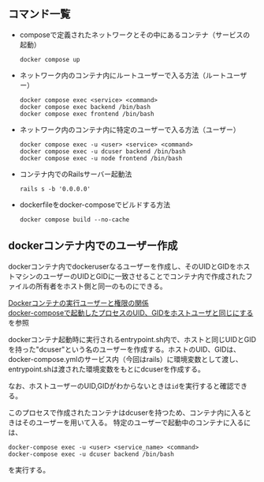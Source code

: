 ## コマンド一覧
- composeで定義されたネットワークとその中にあるコンテナ（サービスの起動）  

  ```
  docker compose up
  ```
- ネットワーク内のコンテナ内にルートユーザーで入る方法（ルートユーザー）  

  ```
  docker compose exec <service> <command>
  docker compose exec backend /bin/bash
  docker compose exec frontend /bin/bash
  ```
- ネットワーク内のコンテナ内に特定のユーザーで入る方法（ユーザー）  
  ```
  docker compose exec -u <user> <service> <command>
  docker compose exec -u dcuser backend /bin/bash
  docker compose exec -u node frontend /bin/bash
  ```
- コンテナ内でのRailsサーバー起動法  
  ```
  rails s -b '0.0.0.0'
  ```

- dockerfileをdocker-composeでビルドする方法  
  ```
  docker compose build --no-cache
  ```

## dockerコンテナ内でのユーザー作成
dockerコンテナ内でdockeruserなるユーザーを作成し、そのUIDとGIDをホストマシンのユーザーのUIDとGIDに一致させることでコンテナ内で作成されたファイルの所有者をホスト側と同一のものにできる。

[Dockerコンテナの実行ユーザーと権限の関係](https://qiita.com/yitakura731/items/36a2ba117ccbc8792aa7)  
[docker-composeで起動したプロセスのUID、GIDをホストユーザと同じにする](https://qiita.com/shun_xx/items/5608e553a16d94afacd2)  
を参照

dockerコンテナ起動時に実行されるentrypoint.sh内で、ホストと同じUIDとGIDを持った"dcuser"という名のユーザーを作成する。ホストのUID、GIDは、docker-compose.ymlのサービス内（今回はrails）に環境変数として渡し、entrypoint.shは渡された環境変数をもとにdcuserを作成する。

なお、ホストユーザーのUID,GIDがわからないときは```id```を実行すると確認できる。

このプロセスで作成されたコンテナはdcuserを持つため、コンテナ内に入るときはそのユーザーを用いて入る。
特定のユーザーで起動中のコンテナに入るには、
```
docker-compose exec -u <user> <service_name> <command>
docker-compose exec -u dcuser backend /bin/bash
```

を実行する。